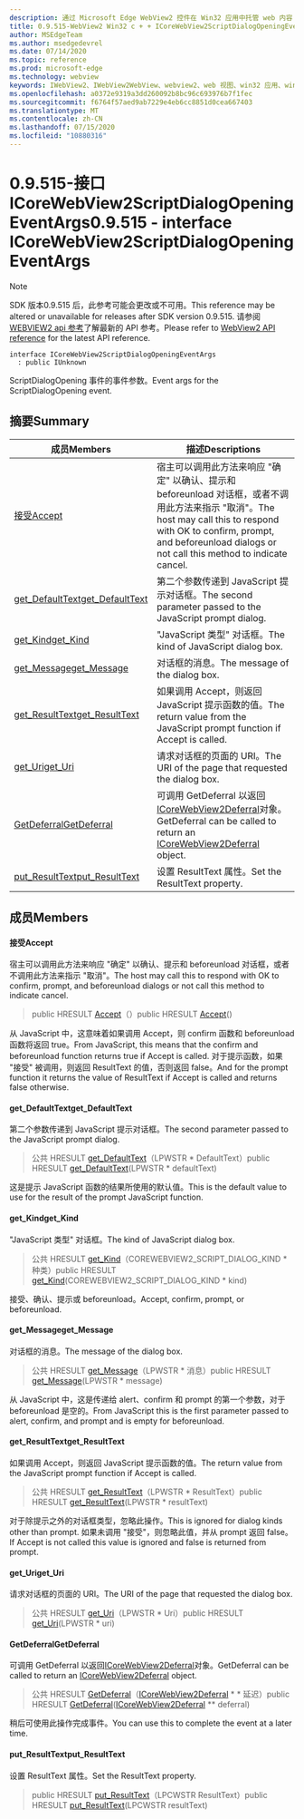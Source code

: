 ```yaml
---
description: 通过 Microsoft Edge WebView2 控件在 Win32 应用中托管 web 内容
title: 0.9.515-WebView2 Win32 c + + ICoreWebView2ScriptDialogOpeningEventArgs
author: MSEdgeTeam
ms.author: msedgedevrel
ms.date: 07/14/2020
ms.topic: reference
ms.prod: microsoft-edge
ms.technology: webview
keywords: IWebView2、IWebView2WebView、webview2、web 视图、win32 应用、win32、edge、ICoreWebView2、ICoreWebView2Controller、浏览器控件、边缘 html
ms.openlocfilehash: a0372e9319a3dd260092b8bc96c693976b7f1fec
ms.sourcegitcommit: f6764f57aed9ab7229e4eb6cc8851d0cea667403
ms.translationtype: MT
ms.contentlocale: zh-CN
ms.lasthandoff: 07/15/2020
ms.locfileid: "10880316"
---
```

# <span data-ttu-id="b980f-104">0.9.515-接口 ICoreWebView2ScriptDialogOpeningEventArgs</span><span class="sxs-lookup"><span data-stu-id="b980f-104">0.9.515 - interface ICoreWebView2ScriptDialogOpeningEventArgs</span></span> 

> [!NOTE]
> <span data-ttu-id="b980f-105">SDK 版本0.9.515 后，此参考可能会更改或不可用。</span><span class="sxs-lookup"><span data-stu-id="b980f-105">This reference may be altered or unavailable for releases after SDK version 0.9.515.</span></span> <span data-ttu-id="b980f-106">请参阅[WEBVIEW2 api 参考](../../../webview2-api-reference.md)了解最新的 API 参考。</span><span class="sxs-lookup"><span data-stu-id="b980f-106">Please refer to [WebView2 API reference](../../../webview2-api-reference.md) for the latest API reference.</span></span>

```
interface ICoreWebView2ScriptDialogOpeningEventArgs
  : public IUnknown
```

<span data-ttu-id="b980f-107">ScriptDialogOpening 事件的事件参数。</span><span class="sxs-lookup"><span data-stu-id="b980f-107">Event args for the ScriptDialogOpening event.</span></span>

## <span data-ttu-id="b980f-108">摘要</span><span class="sxs-lookup"><span data-stu-id="b980f-108">Summary</span></span>

 <span data-ttu-id="b980f-109">成员</span><span class="sxs-lookup"><span data-stu-id="b980f-109">Members</span></span>                        | <span data-ttu-id="b980f-110">描述</span><span class="sxs-lookup"><span data-stu-id="b980f-110">Descriptions</span></span>
--------------------------------|---------------------------------------------
[<span data-ttu-id="b980f-111">接受</span><span class="sxs-lookup"><span data-stu-id="b980f-111">Accept</span></span>](#accept) | <span data-ttu-id="b980f-112">宿主可以调用此方法来响应 "确定" 以确认、提示和 beforeunload 对话框，或者不调用此方法来指示 "取消"。</span><span class="sxs-lookup"><span data-stu-id="b980f-112">The host may call this to respond with OK to confirm, prompt, and beforeunload dialogs or not call this method to indicate cancel.</span></span>
[<span data-ttu-id="b980f-113">get_DefaultText</span><span class="sxs-lookup"><span data-stu-id="b980f-113">get_DefaultText</span></span>](#get_defaulttext) | <span data-ttu-id="b980f-114">第二个参数传递到 JavaScript 提示对话框。</span><span class="sxs-lookup"><span data-stu-id="b980f-114">The second parameter passed to the JavaScript prompt dialog.</span></span>
[<span data-ttu-id="b980f-115">get_Kind</span><span class="sxs-lookup"><span data-stu-id="b980f-115">get_Kind</span></span>](#get_kind) | <span data-ttu-id="b980f-116">"JavaScript 类型" 对话框。</span><span class="sxs-lookup"><span data-stu-id="b980f-116">The kind of JavaScript dialog box.</span></span>
[<span data-ttu-id="b980f-117">get_Message</span><span class="sxs-lookup"><span data-stu-id="b980f-117">get_Message</span></span>](#get_message) | <span data-ttu-id="b980f-118">对话框的消息。</span><span class="sxs-lookup"><span data-stu-id="b980f-118">The message of the dialog box.</span></span>
[<span data-ttu-id="b980f-119">get_ResultText</span><span class="sxs-lookup"><span data-stu-id="b980f-119">get_ResultText</span></span>](#get_resulttext) | <span data-ttu-id="b980f-120">如果调用 Accept，则返回 JavaScript 提示函数的值。</span><span class="sxs-lookup"><span data-stu-id="b980f-120">The return value from the JavaScript prompt function if Accept is called.</span></span>
[<span data-ttu-id="b980f-121">get_Uri</span><span class="sxs-lookup"><span data-stu-id="b980f-121">get_Uri</span></span>](#get_uri) | <span data-ttu-id="b980f-122">请求对话框的页面的 URI。</span><span class="sxs-lookup"><span data-stu-id="b980f-122">The URI of the page that requested the dialog box.</span></span>
[<span data-ttu-id="b980f-123">GetDeferral</span><span class="sxs-lookup"><span data-stu-id="b980f-123">GetDeferral</span></span>](#getdeferral) | <span data-ttu-id="b980f-124">可调用 GetDeferral 以返回[ICoreWebView2Deferral](icorewebview2deferral.md)对象。</span><span class="sxs-lookup"><span data-stu-id="b980f-124">GetDeferral can be called to return an [ICoreWebView2Deferral](icorewebview2deferral.md) object.</span></span>
[<span data-ttu-id="b980f-125">put_ResultText</span><span class="sxs-lookup"><span data-stu-id="b980f-125">put_ResultText</span></span>](#put_resulttext) | <span data-ttu-id="b980f-126">设置 ResultText 属性。</span><span class="sxs-lookup"><span data-stu-id="b980f-126">Set the ResultText property.</span></span>

## <span data-ttu-id="b980f-127">成员</span><span class="sxs-lookup"><span data-stu-id="b980f-127">Members</span></span>

#### <span data-ttu-id="b980f-128">接受</span><span class="sxs-lookup"><span data-stu-id="b980f-128">Accept</span></span> 

<span data-ttu-id="b980f-129">宿主可以调用此方法来响应 "确定" 以确认、提示和 beforeunload 对话框，或者不调用此方法来指示 "取消"。</span><span class="sxs-lookup"><span data-stu-id="b980f-129">The host may call this to respond with OK to confirm, prompt, and beforeunload dialogs or not call this method to indicate cancel.</span></span>

> <span data-ttu-id="b980f-130">public HRESULT [Accept](#accept)（）</span><span class="sxs-lookup"><span data-stu-id="b980f-130">public HRESULT [Accept](#accept)()</span></span>

<span data-ttu-id="b980f-131">从 JavaScript 中，这意味着如果调用 Accept，则 confirm 函数和 beforeunload 函数将返回 true。</span><span class="sxs-lookup"><span data-stu-id="b980f-131">From JavaScript, this means that the confirm and beforeunload function returns true if Accept is called.</span></span> <span data-ttu-id="b980f-132">对于提示函数，如果 "接受" 被调用，则返回 ResultText 的值，否则返回 false。</span><span class="sxs-lookup"><span data-stu-id="b980f-132">And for the prompt function it returns the value of ResultText if Accept is called and returns false otherwise.</span></span>

#### <span data-ttu-id="b980f-133">get_DefaultText</span><span class="sxs-lookup"><span data-stu-id="b980f-133">get_DefaultText</span></span> 

<span data-ttu-id="b980f-134">第二个参数传递到 JavaScript 提示对话框。</span><span class="sxs-lookup"><span data-stu-id="b980f-134">The second parameter passed to the JavaScript prompt dialog.</span></span>

> <span data-ttu-id="b980f-135">公共 HRESULT [get_DefaultText](#get_defaulttext)（LPWSTR \* DefaultText）</span><span class="sxs-lookup"><span data-stu-id="b980f-135">public HRESULT [get_DefaultText](#get_defaulttext)(LPWSTR \* defaultText)</span></span>

<span data-ttu-id="b980f-136">这是提示 JavaScript 函数的结果所使用的默认值。</span><span class="sxs-lookup"><span data-stu-id="b980f-136">This is the default value to use for the result of the prompt JavaScript function.</span></span>

#### <span data-ttu-id="b980f-137">get_Kind</span><span class="sxs-lookup"><span data-stu-id="b980f-137">get_Kind</span></span> 

<span data-ttu-id="b980f-138">"JavaScript 类型" 对话框。</span><span class="sxs-lookup"><span data-stu-id="b980f-138">The kind of JavaScript dialog box.</span></span>

> <span data-ttu-id="b980f-139">公共 HRESULT [get_Kind](#get_kind)（COREWEBVIEW2_SCRIPT_DIALOG_KIND \* 种类）</span><span class="sxs-lookup"><span data-stu-id="b980f-139">public HRESULT [get_Kind](#get_kind)(COREWEBVIEW2_SCRIPT_DIALOG_KIND \* kind)</span></span>

<span data-ttu-id="b980f-140">接受、确认、提示或 beforeunload。</span><span class="sxs-lookup"><span data-stu-id="b980f-140">Accept, confirm, prompt, or beforeunload.</span></span>

#### <span data-ttu-id="b980f-141">get_Message</span><span class="sxs-lookup"><span data-stu-id="b980f-141">get_Message</span></span> 

<span data-ttu-id="b980f-142">对话框的消息。</span><span class="sxs-lookup"><span data-stu-id="b980f-142">The message of the dialog box.</span></span>

> <span data-ttu-id="b980f-143">公共 HRESULT [get_Message](#get_message)（LPWSTR \* 消息）</span><span class="sxs-lookup"><span data-stu-id="b980f-143">public HRESULT [get_Message](#get_message)(LPWSTR \* message)</span></span>

<span data-ttu-id="b980f-144">从 JavaScript 中，这是传递给 alert、confirm 和 prompt 的第一个参数，对于 beforeunload 是空的。</span><span class="sxs-lookup"><span data-stu-id="b980f-144">From JavaScript this is the first parameter passed to alert, confirm, and prompt and is empty for beforeunload.</span></span>

#### <span data-ttu-id="b980f-145">get_ResultText</span><span class="sxs-lookup"><span data-stu-id="b980f-145">get_ResultText</span></span> 

<span data-ttu-id="b980f-146">如果调用 Accept，则返回 JavaScript 提示函数的值。</span><span class="sxs-lookup"><span data-stu-id="b980f-146">The return value from the JavaScript prompt function if Accept is called.</span></span>

> <span data-ttu-id="b980f-147">公共 HRESULT [get_ResultText](#get_resulttext)（LPWSTR \* ResultText）</span><span class="sxs-lookup"><span data-stu-id="b980f-147">public HRESULT [get_ResultText](#get_resulttext)(LPWSTR \* resultText)</span></span>

<span data-ttu-id="b980f-148">对于除提示之外的对话框类型，忽略此操作。</span><span class="sxs-lookup"><span data-stu-id="b980f-148">This is ignored for dialog kinds other than prompt.</span></span> <span data-ttu-id="b980f-149">如果未调用 "接受"，则忽略此值，并从 prompt 返回 false。</span><span class="sxs-lookup"><span data-stu-id="b980f-149">If Accept is not called this value is ignored and false is returned from prompt.</span></span>

#### <span data-ttu-id="b980f-150">get_Uri</span><span class="sxs-lookup"><span data-stu-id="b980f-150">get_Uri</span></span> 

<span data-ttu-id="b980f-151">请求对话框的页面的 URI。</span><span class="sxs-lookup"><span data-stu-id="b980f-151">The URI of the page that requested the dialog box.</span></span>

> <span data-ttu-id="b980f-152">公共 HRESULT [get_Uri](#get_uri)（LPWSTR \* Uri）</span><span class="sxs-lookup"><span data-stu-id="b980f-152">public HRESULT [get_Uri](#get_uri)(LPWSTR \* uri)</span></span>

#### <span data-ttu-id="b980f-153">GetDeferral</span><span class="sxs-lookup"><span data-stu-id="b980f-153">GetDeferral</span></span> 

<span data-ttu-id="b980f-154">可调用 GetDeferral 以返回[ICoreWebView2Deferral](icorewebview2deferral.md)对象。</span><span class="sxs-lookup"><span data-stu-id="b980f-154">GetDeferral can be called to return an [ICoreWebView2Deferral](icorewebview2deferral.md) object.</span></span>

> <span data-ttu-id="b980f-155">公共 HRESULT [GetDeferral](#getdeferral)（[ICoreWebView2Deferral](icorewebview2deferral.md) \* \* 延迟）</span><span class="sxs-lookup"><span data-stu-id="b980f-155">public HRESULT [GetDeferral](#getdeferral)([ICoreWebView2Deferral](icorewebview2deferral.md) \*\* deferral)</span></span>

<span data-ttu-id="b980f-156">稍后可使用此操作完成事件。</span><span class="sxs-lookup"><span data-stu-id="b980f-156">You can use this to complete the event at a later time.</span></span>

#### <span data-ttu-id="b980f-157">put_ResultText</span><span class="sxs-lookup"><span data-stu-id="b980f-157">put_ResultText</span></span> 

<span data-ttu-id="b980f-158">设置 ResultText 属性。</span><span class="sxs-lookup"><span data-stu-id="b980f-158">Set the ResultText property.</span></span>

> <span data-ttu-id="b980f-159">public HRESULT [put_ResultText](#put_resulttext)（LPCWSTR ResultText）</span><span class="sxs-lookup"><span data-stu-id="b980f-159">public HRESULT [put_ResultText](#put_resulttext)(LPCWSTR resultText)</span></span>

